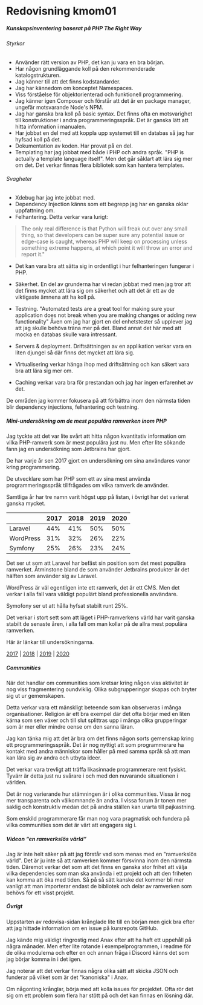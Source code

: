 ---
---
Redovisning kmom01
=========================

##### Kunskapsinventering baserat på PHP The Right Way

###### Styrkor
* Använder rätt version av PHP, det kan ju vara en bra början.
* Har någon grundläggande koll på den rekommenderade katalogstrukturen.
* Jag känner till att det finns kodstandarder.
* Jag har kännedom om konceptet Namespaces.
* Viss förståelse för objektorienterad och funktionell programmering.
* Jag känner igen Composer och förstår att det är en package manager, ungefär motsvarande Node's NPM.
* Jag har ganska bra koll på basic syntax. Det finns ofta en motsvarighet till konstruktioner i andra programmeringsspråk. Det är ganska lätt att hitta information i manualen.
* Har jobbat en del med att koppla upp systemet till en databas så jag har hyfsad koll på det.
* Dokumentation av koden. Har provat på en del.
* Templating har jag jobbat med både i PHP och andra språk. "PHP is actually a template language itself". Men det går såklart att lära sig mer om det. Det verkar finnas flera bibliotek som kan hantera templates.

###### Svagheter
* Xdebug har jag inte jobbat med.
* Dependency Injection känns som ett begrepp jag har en ganska oklar uppfattning om.
* Felhantering. Detta verkar vara lurigt:

> The only real difference is that Python will freak out over any small thing,
> so that developers can be super sure any potential issue or edge-case is caught,
> whereas PHP will keep on processing unless something extreme happens,
> at which point it will throw an error and report it."

* Det kan vara bra att sätta sig in ordentligt i hur felhanteringen fungerar i PHP.

* Säkerhet. En del av grunderna har vi redan jobbat med men jag tror att det finns mycket att lära sig om säkerhet och att det är ett av de viktigaste ämnena att ha koll på.
* Testning. "Automated tests are a great tool for making sure your application does not break when you are making changes or adding new functionality" Även om jag har gjort en del enhetstester så upplever jag att jag skulle behöva träna mer på det. Bland annat det här med att mocka en databas skulle vara intressant.
* Servers & deployment. Driftsättningen av en applikation verkar vara en liten djungel så där finns det mycket att lära sig.
* Virtualisering verkar hänga ihop med driftsättning och kan säkert vara bra att lära sig mer om.
* Caching verkar vara bra för prestandan och jag har ingen erfarenhet av det.

De områden jag kommer fokusera på att förbättra inom den närmsta tiden blir dependency injections, felhantering och testning.

##### Mini-undersökning om de mest populära ramverken inom PHP

Jag tyckte att det var lite svårt att hitta någon kvantitativ information om vilka PHP-ramverk som är mest populära just nu. Men efter lite sökande fann jag en undersökning som Jetbrains har gjort.

De har varje år sen 2017 gjort en undersökning om sina användares vanor kring programmering.

De utvecklare som har PHP som ett av sina mest använda programmeringsspråk tillfrågades om vilka ramverk de använder.

Samtliga år har tre namn varit högst upp på listan, i övrigt har det varierat ganska mycket.

|    | 2017 | 2018 | 2019 | 2020 |
|----|-----|-----|------|-----|
| Laravel | 44% | 41% | 50% | 50% |
| WordPress | 31% | 32% | 26% | 22% |
| Symfony | 25% | 26% | 23% | 24% |

Det ser ut som att Laravel har befäst sin position som det mest populära ramverket. Åtminstone bland de som använder Jetbrains produkter är det hälften som använder sig av Laravel.

WordPress är väl egentligen inte ett ramverk, det är ett CMS. Men det verkar i alla fall vara väldigt populärt bland professionella användare.

Symofony ser ut att hålla hyfsat stabilt runt 25%.

Det verkar i stort sett som att läget i PHP-ramverkens värld har varit ganska stabilt de senaste åren, i alla fall om man kollar på de allra mest populära ramverken.

Här är länkar till undersökningarna.

[2017](https://www.jetbrains.com/research/devecosystem-2017/php/) | [2018](https://www.jetbrains.com/research/devecosystem-2018/php/) | [2019](https://www.jetbrains.com/lp/devecosystem-2019/php/) | [2020](https://www.jetbrains.com/lp/devecosystem-2020/php/)

##### Communities

När det handlar om communities som kretsar kring någon viss aktivitet är nog viss fragmentering oundviklig. Olika subgrupperingar skapas och bryter sig ut ur gemenskapen.

Detta verkar vara ett mänskligt beteende som kan observeras i många organisationer. Religion är ett bra exempel där det ofta börjar med en liten kärna som sen växer och till slut splittras upp i många olika grupperingar som är mer eller mindre oense om den sanna läran.

Jag kan tänka mig att det är bra om det finns någon sorts gemenskap kring ett programmeringsspråk. Det är nog nyttigt att som programmerare ha kontakt med andra människor som håller på med samma språk så att man kan lära sig av andra och utbyta ideer.

Det verkar vara trevligt att träffa likasinnade programmerare rent fysiskt. Tyvärr är detta just nu svårare i och med den nuvarande situationen i världen.

Det är nog varierande hur stämningen är i olika communities. Vissa är nog mer transparenta och välkomnande än andra. I vissa forum är tonen mer saklig och konstruktiv medan det på andra ställen kan urarta till pajkastning.

Som enskild programmerare får man nog vara pragmatisk och fundera på vilka communities som det är värt att engagera sig i.

##### Videon “en ramverkslös värld”

Jag är inte helt säker på att jag förstår vad som menas med en "ramverkslös värld". Det är ju inte så att ramverken kommer försvinna inom den närmsta tiden. Däremot verkar det som att det finns en ganska stor frihet att välja vilka dependencies som man ska använda i ett projekt och att den friheten kan komma att öka med tiden. Så på så sätt kanske det kommer bli mer vanligt att man importerar endast de bibliotek och delar av ramverken som behövs för ett visst projekt.

##### Övrigt

Uppstarten av redovisa-sidan krånglade lite till en början men gick bra efter att jag hittade information om en issue på kursrepots GitHub.

Jag kände mig väldigt ringrostig med Anax efter att ha haft ett uppehåll på några månader. Men efter lite rotande i exempelprogrammen, i readme för de olika modulerna och efter en och annan fråga i Discord känns det som jag börjar komma in i det igen.

Jag noterar att det verkar finnas några olika sätt att skicka JSON och funderar på vilket som är det "kanoniska" i Anax.

Om någonting krånglar, börja med att kolla issues för projektet. Ofta rör det sig om ett problem som flera har stött på och det kan finnas en lösning där.
